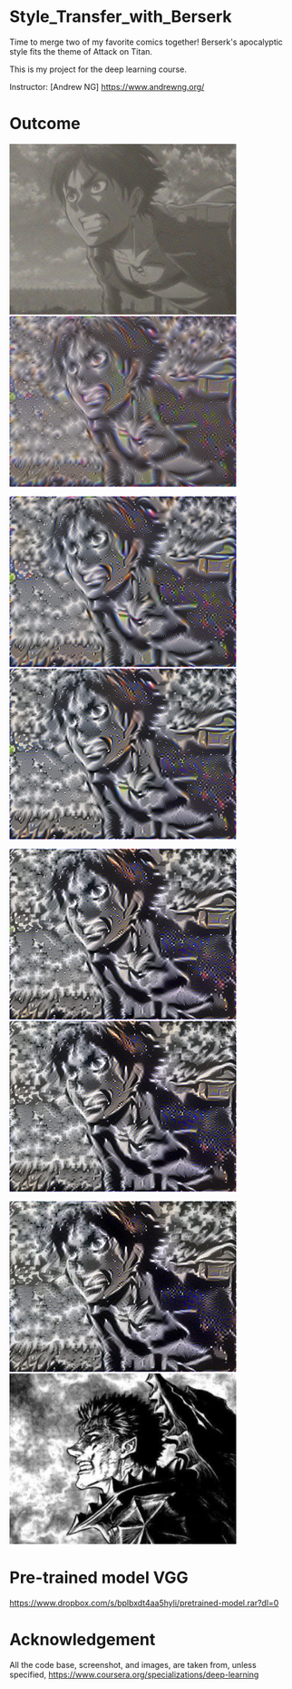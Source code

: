 # Style_Transfer_with_Berserk

Time to merge two of my favorite comics together! Berserk's apocalyptic style fits the theme of Attack on Titan.

This is my project for the deep learning course.

Instructor: [Andrew NG] https://www.andrewng.org/

# Outcome
<img src="./output/0.png" height="300" />    <img src="./output/20.png" height="300" />

<img src="./output/40.png" height="300" />    <img src="./output/60.png" height="300" />

<img src="./output/100.png" height="300" />    <img src="./output/140.png" height="300" />

<img src="./output/generated_image.jpg" height="300" />    <img src="./images/berserk.jpeg" height="300" />

# Pre-trained model VGG
https://www.dropbox.com/s/bplbxdt4aa5hyli/pretrained-model.rar?dl=0

# Acknowledgement
All the code base, screenshot, and images, are taken from, unless specified, https://www.coursera.org/specializations/deep-learning
